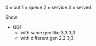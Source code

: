 0 = out
1 = queue
2 = service
3 = served

Show 
- GG1 
  - with same gen like 3,3 3,3
  - with different gen  2,2 3,3
